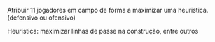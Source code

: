 Atribuir 11 jogadores em campo de forma a maximizar uma heuristica. (defensivo ou ofensivo)

Heuristica: maximizar linhas de passe na construção, entre outros
